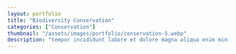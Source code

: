 ```yaml
---
layout: portfolio
title: "Biodiversity Conservation"
categories: ["Conservation"]
thumbnail: "/assets/images/portfolio/conservation-5.webp"
description: "tempor incididunt labore et dolore magna aliqua enim minim veniam quis nostrud exercitation ullamco laboris nisi aliquip commodo consequat.duis aute irure"
---
```

